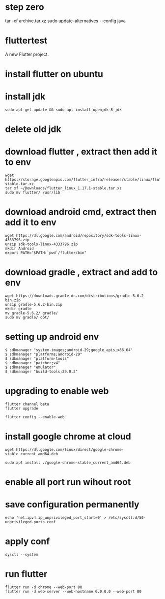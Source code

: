# step zero
tar -xf archive.tar.xz
sudo update-alternatives --config java

# fluttertest

A new Flutter project.


# install flutter on ubuntu
# install jdk

    sudo apt-get update && sudo apt install openjdk-8-jdk

# delete old jdk

# download flutter , extract then add it to env

    wget https://storage.googleapis.com/flutter_infra/releases/stable/linux/flutter_linux_1.17.1-stable.tar.xz
    tar xf ~/Downloads/flutter_linux_1.17.1-stable.tar.xz
    sudo mv flutter/ /usr/lib

# download android cmd, extract then add it to env

    wget https://dl.google.com/android/repository/sdk-tools-linux-4333796.zip
    unzip sdk-tools-linux-4333796.zip
    mkdir Android
    export PATH="$PATH:`pwd`/flutter/bin"

# download gradle , extract and add to env

    wget https://downloads.gradle-dn.com/distributions/gradle-5.6.2-bin.zip
    unzip gradle-5.6.2-bin.zip
    mkdir gradle
    mv gradle-5.6.2/ gradle/
    sudo mv gradle/ opt/

# setting up android env

    $ sdkmanager "system-images;android-29;google_apis;x86_64"
    $ sdkmanager "platforms;android-29"
    $ sdkmanager "platform-tools"
    $ sdkmanager "patcher;v4"
    $ sdkmanager "emulator"
    $ sdkmanager "build-tools;29.0.2"

# upgrading to enable web

    flutter channel beta
    flutter upgrade

    flutter config --enable-web

# install google chrome at cloud

    wget https://dl.google.com/linux/direct/google-chrome-stable_current_amd64.deb

    sudo apt install ./google-chrome-stable_current_amd64.deb

# enable all port run wihout root
# save configuration permanently    
    echo 'net.ipv4.ip_unprivileged_port_start=0' > /etc/sysctl.d/50-unprivileged-ports.conf
# apply conf
    sysctl --system

# run flutter 
    flutter run -d chrome --web-port 80
    flutter run -d web-server --web-hostname 0.0.0.0 --web-port 80
